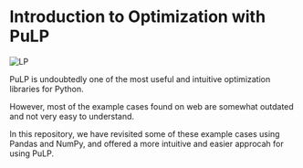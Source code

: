 # Introduction to Optimization with PuLP

![LP](https://i.ytimg.com/vi/pP0Qag694Go/maxresdefault.jpg)

PuLP is undoubtedly one of the most useful and intuitive optimization libraries for Python.

However, most of the example cases found on web are somewhat outdated and
not very easy to understand.

In this repository, we have revisited some of these example cases using
Pandas and NumPy, and offered a more intuitive and easier approcah for using PuLP.
